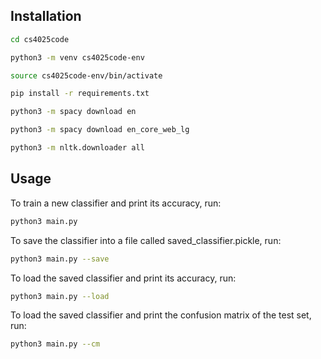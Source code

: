 ## Installation

```bash
cd cs4025code
```

```bash
python3 -m venv cs4025code-env
```

```bash
source cs4025code-env/bin/activate
```

```bash
pip install -r requirements.txt
```

```bash
python3 -m spacy download en
```

```bash
python3 -m spacy download en_core_web_lg
```

```bash
python3 -m nltk.downloader all
```

## Usage

To train a new classifier and print its accuracy, run:
```bash
python3 main.py
```

To save the classifier into a file called saved_classifier.pickle, run:
```bash
python3 main.py --save
```

To load the saved classifier and print its accuracy, run:
```bash
python3 main.py --load
```

To load the saved classifier and print the confusion matrix of the test set, run:

```bash
python3 main.py --cm
```


